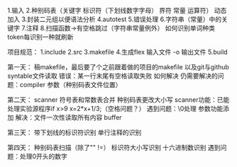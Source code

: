 1.输入 
2.种别码表（关键字 标识符（下划线数字字母） 界符 常量 运算符） 动态加入
3.封装二元组以便语法分析
4.autotest
5.错误处理
6.字符串（常量）中的关键字
7.注释
8.扫描函数->有空格跳过（字符串常量例外） 如何识别单词种类 token每识别一种就刷新   

项目规范：
1.include
2.src
3.makefile
4.生成flex 输入文件 -o 输出文件
5.build


第一天：
稿makefile，最后要了个之前跟着做的项目的makefile
以及git与github
syntable文件读取 错误：某一行末尾有空格读取失败 如何解决
仍需要解决的问题：compiler 参数（种别码表文件位置）

第二天：
scanner 符号表和常数表合并 种别码表更改大小写
scanner功能：已能处理实验源程序if x>9 x=2*x+1/3;（空格问题？）
遇到问题：\0处理
参数功能添加 解决：文件一次性读取所有内容 buffer

第三天：
带下划线的标识符识别
单行注释的识别

第四天：
种别码表扫描（除了"" !=）
标识符大小写识别
十六进制数识别
遇到问题：处理0开头的数字
